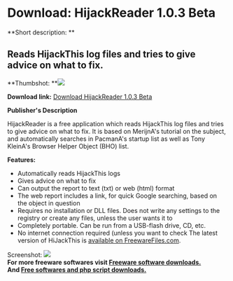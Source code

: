 # Download: HijackReader 1.0.3 Beta

**Short description: **

## Reads HijackThis log files and tries to give advice on what to fix.

  
**Thumbshot: **![](http://www.freewarefiles.com/screenshot/hijackreader_md.gif)   
  
**Download link:** [Download HijackReader 1.0.3 Beta](http://freesoftwares.boysofts.com/HijackReader-Beta_program_25095.html)  
  

**Publisher's Description**  
  

HijackReader is a free application which reads HijackThis log files and tries
to give advice on what to fix. It is based on MerijnA's tutorial on the
subject, and automatically searches in PacmanA's startup list as well as Tony
KleinA's Browser Helper Object (BHO) list.

**Features:**

  * Automatically reads HijackThis logs 
  * Gives advice on what to fix 
  * Can output the report to text (txt) or web (html) format 
  * The web report includes a link, for quick Google searching, based on the object in question 
  * Requires no installation or DLL files. Does not write any settings to the registry or create any files, unless the user wants it to 
  * Completely portable. Can be run from a USB-flash drive, CD, etc. 
  * No internet connection required (unless you want to check 
The latest version of HiJackThis is [available on
FreewareFiles.com](http://www.freewarefiles.com/program_9_206_8624.html).

  
  
Screenshot: ![](http://www.freewarefiles.com/screenshot/hijackreader.gif)  
**For more freeware softwares visit [Freeware software downloads.](http://freesoftwares.boysofts.com/)**   
**And [Free softwares and php script downloads.](http://www.boysofts.com/)**

